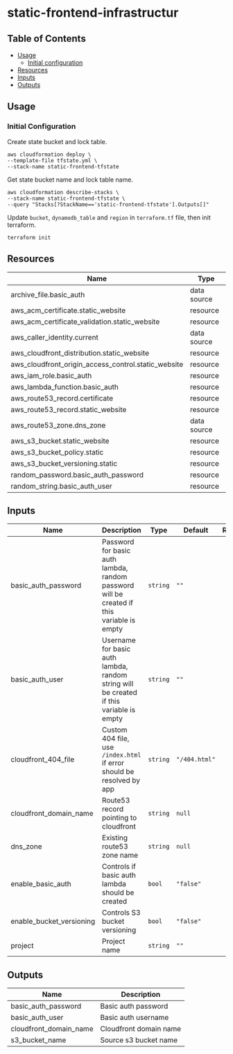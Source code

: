 # static-frontend-infrastructur
## Table of Contents
- [Usage](#usage)
    - [Initial configuration](#initial-configuration)
- [Resources](#resources)
- [Inputs](#inputs)
- [Outputs](#outputs)

## Usage
### Initial Configuration

Create state bucket and lock table.

```
aws cloudformation deploy \
--template-file tfstate.yml \
--stack-name static-frontend-tfstate
```

Get state bucket name and lock table name.

```
aws cloudformation describe-stacks \
--stack-name static-frontend-tfstate \
--query "Stacks[?StackName=='static-frontend-tfstate'].Outputs[]"
```

Update `bucket`, `dynamodb_table` and `region` in `terraform.tf` file, then init terraform.

```
terraform init
```

## Resources
| Name | Type |
|------|------|
| archive_file.basic_auth | data source |
| aws_acm_certificate.static_website | resource |
| aws_acm_certificate_validation.static_website | resource |
| aws_caller_identity.current | data source |
| aws_cloudfront_distribution.static_website | resource |
| aws_cloudfront_origin_access_control.static_website | resource |
| aws_iam_role.basic_auth | resource |
| aws_lambda_function.basic_auth | resource |
| aws_route53_record.certificate | resource |
| aws_route53_record.static_website | resource |
| aws_route53_zone.dns_zone | data source |
| aws_s3_bucket.static_website | resource |
| aws_s3_bucket_policy.static | resource |
| aws_s3_bucket_versioning.static | resource |
| random_password.basic_auth_password | resource |
| random_string.basic_auth_user | resource |

## Inputs

| Name | Description | Type | Default | Required |
|------|-------------|------|---------|:--------:|
| basic_auth_password | Password for basic auth lambda, random password will be created if this variable is empty | `string` | `""` | no |
| basic_auth_user | Username for basic auth lambda, random string will be created if this variable is empty | `string` | `""` | no |
| cloudfront_404_file | Custom 404 file, use `/index.html` if error should be resolved by app | `string` | `"/404.html"` | no |
| cloudfront_domain_name | Route53 record pointing to cloudfront | `string` | `null` | yes |
| dns_zone | Existing route53 zone name | `string` | `null` | yes |
| enable_basic_auth | Controls if basic auth lambda should be created | `bool` | `"false"` | no |
| enable_bucket_versioning | Controls S3 bucket versioning | `bool` | `"false"` | no |
| project | Project name | `string` | `""` | yes |

## Outputs
| Name | Description |
|------|-------------|
| basic_auth_password | Basic auth password | 
| basic_auth_user | Basic auth username |
| cloudfront_domain_name | Cloudfront domain name |
| s3_bucket_name | Source s3 bucket name |
